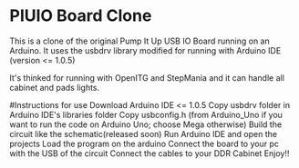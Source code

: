 PIUIO Board Clone
===========

This is a clone of the original Pump It Up USB IO Board running on an Arduino.
It uses the usbdrv library modified for running with Arduino IDE (version <= 1.0.5)


It's thinked for running with OpenITG and StepMania and it can handle all cabinet and pads lights.

#Instructions for use
Download Arduino IDE <= 1.0.5
Copy usbdrv folder in Arduino IDE's libraries folder
Copy usbconfig.h (from Arduino_Uno if you want to run the code on Arduino Uno; choose Mega otherwise)
Build the circuit like the schematic(released soon)
Run Arduino IDE and open the projects
Load the program on the arduino
Connect the board to your pc with the USB of the circuit
Connect the cables to your DDR Cabinet
Enjoy!! 


